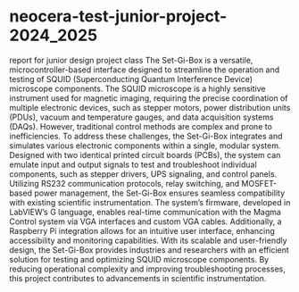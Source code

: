 # neocera-test-junior-project-2024_2025

report for junior design project class
The Set-Gi-Box is a versatile, microcontroller-based interface designed to streamline the operation and testing of SQUID (Superconducting Quantum Interference Device) microscope components. The SQUID microscope is a highly sensitive instrument used for magnetic imaging, requiring the precise coordination of multiple electronic devices, such as stepper motors, power distribution units (PDUs), vacuum and temperature gauges, and data acquisition systems (DAQs). However, traditional control methods are complex and prone to inefficiencies.
To address these challenges, the Set-Gi-Box integrates and simulates various electronic components within a single, modular system. Designed with two identical printed circuit boards (PCBs), the system can emulate input and output signals to test and troubleshoot individual components, such as stepper drivers, UPS signaling, and control panels. Utilizing RS232 communication protocols, relay switching, and MOSFET-based power management, the Set-Gi-Box ensures seamless compatibility with existing scientific instrumentation.
The system’s firmware, developed in LabVIEW’s G language, enables real-time communication with the Magma Control system via VGA interfaces and custom VGA cables. Additionally, a Raspberry Pi integration allows for an intuitive user interface, enhancing accessibility and monitoring capabilities.
With its scalable and user-friendly design, the Set-Gi-Box provides industries and researchers with an efficient solution for testing and optimizing SQUID microscope components. By reducing operational complexity and improving troubleshooting processes, this project contributes to advancements in scientific instrumentation.
